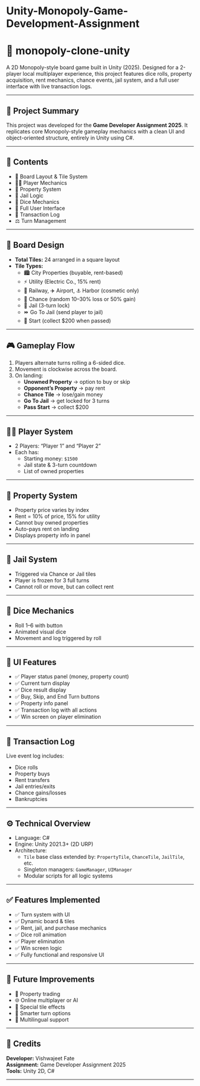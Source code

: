 # Unity-Monopoly-Game-Development-Assignment

# 🎲 monopoly-clone-unity

A 2D Monopoly-style board game built in Unity (2025). Designed for a 2-player local multiplayer experience, this project features dice rolls, property acquisition, rent mechanics, chance events, jail system, and a full user interface with live transaction logs.

---

## 📆 Project Summary

This project was developed for the **Game Developer Assignment 2025**. It replicates core Monopoly-style gameplay mechanics with a clean UI and object-oriented structure, entirely in Unity using C#.

---

## 📂 Contents

- 🧱 Board Layout & Tile System  
- 🧍‍♂️ Player Mechanics  
- 💸 Property System  
- 🚓 Jail Logic  
- 🎲 Dice Mechanics  
- 🎨 Full User Interface  
- 🧾 Transaction Log  
- ⚖️ Turn Management  

---

## 🧱 Board Design

- **Total Tiles:** 24 arranged in a square layout
- **Tile Types:**
  - 🏙 City Properties (buyable, rent-based)
  - ⚡ Utility (Electric Co., 15% rent)
  - 🚆 Railway, ✈️ Airport, ⚓ Harbor (cosmetic only)
  - 🎲 Chance (random 10–30% loss or 50% gain)
  - 🚓 Jail (3-turn lock)
  - ⏩ Go To Jail (send player to jail)
  - 🏁 Start (collect $200 when passed)

---

## 🎮 Gameplay Flow

1. Players alternate turns rolling a 6-sided dice.
2. Movement is clockwise across the board.
3. On landing:
   - **Unowned Property** → option to buy or skip
   - **Opponent’s Property** → pay rent
   - **Chance Tile** → lose/gain money
   - **Go To Jail** → get locked for 3 turns
   - **Pass Start** → collect $200

---

## 🧍‍♂️ Player System

- 2 Players: “Player 1” and “Player 2”
- Each has:
  - Starting money: `$1500`
  - Jail state & 3-turn countdown
  - List of owned properties

---

## 💸 Property System

- Property price varies by index
- Rent = 10% of price, 15% for utility
- Cannot buy owned properties
- Auto-pays rent on landing
- Displays property info in panel

---

## 🚓 Jail System

- Triggered via Chance or Jail tiles
- Player is frozen for 3 full turns
- Cannot roll or move, but can collect rent

---

## 🎲 Dice Mechanics

- Roll 1–6 with button
- Animated visual dice
- Movement and log triggered by roll

---

## 🎨 UI Features

- ✅ Player status panel (money, property count)
- ✅ Current turn display
- ✅ Dice result display
- ✅ Buy, Skip, and End Turn buttons
- ✅ Property info panel
- ✅ Transaction log with all actions
- ✅ Win screen on player elimination

---

## 🧾 Transaction Log

Live event log includes:
- Dice rolls
- Property buys
- Rent transfers
- Jail entries/exits
- Chance gains/losses
- Bankruptcies

---

## ⚙️ Technical Overview

- Language: C#
- Engine: Unity 2021.3+ (2D URP)
- Architecture:
  - `Tile` base class extended by: `PropertyTile`, `ChanceTile`, `JailTile`, etc.
  - Singleton managers: `GameManager`, `UIManager`
  - Modular scripts for all logic systems

---

## ✅ Features Implemented

- ✅ Turn system with UI
- ✅ Dynamic board & tiles
- ✅ Rent, jail, and purchase mechanics
- ✅ Dice roll animation
- ✅ Player elimination
- ✅ Win screen logic
- ✅ Fully functional and responsive UI

---

## 🧠 Future Improvements

- 🔁 Property trading
- 🌐 Online multiplayer or AI
- 🎨 Special tile effects
- 🧠 Smarter turn options
- 💬 Multilingual support

---

## 🏁 Credits

**Developer:** Vishwajeet Fate  
**Assignment:** Game Developer Assignment 2025  
**Tools:** Unity 2D, C#

---
